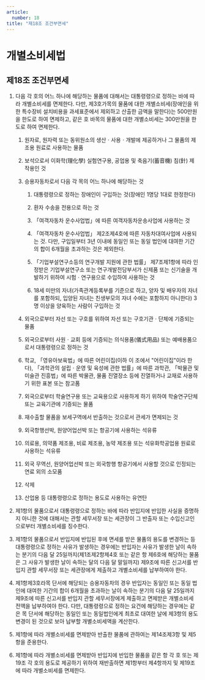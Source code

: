 ```yaml
---
article:
  number: 18
title: "제18조 조건부면세"
---
```

# 개별소비세법

## 제18조 조건부면세

1. 다음 각 호의 어느 하나에 해당하는 물품에 대해서는 대통령령으로 정하는 바에 따라 개별소비세를 면제한다. 다만, 제3호가목의 물품에 대한 개별소비세(장애인을 위한 특수장비 설치비용을 과세표준에서 제외하고 산출한 금액을 말한다)는 500만원을 한도로 하여 면제하고, 같은 호 바목의 물품에 대한 개별소비세는 300만원을 한도로 하여 면제한다.

    1. 원자로, 원자력 또는 동위원소의 생산ㆍ사용ㆍ개발에 제공하거나 그 물품의 제조용 원료로 사용하는 물품

    2. 보석으로서 이화학(理化學) 실험연구용, 공업용 및 축음기(蓄音機) 침(針) 제작용인 것

    3. 승용자동차로서 다음 각 목의 어느 하나에 해당하는 것

        1. 대통령령으로 정하는 장애인이 구입하는 것(장애인 1명당 1대로 한정한다)

        2. 환자 수송을 전용으로 하는 것

        3. 「여객자동차 운수사업법」에 따른 여객자동차운송사업에 사용하는 것

        4. 「여객자동차 운수사업법」 제2조제4호에 따른 자동차대여사업에 사용되는 것. 다만, 구입일부터 3년 이내에 동일인 또는 동일 법인에 대여한 기간의 합이 6개월을 초과하는 것은 제외한다.

        5. 「기업부설연구소등의 연구개발 지원에 관한 법률」 제7조제1항에 따라 인정받은 기업부설연구소 또는 연구개발전담부서가 신제품 또는 신기술을 개발하기 위하여 시험ㆍ연구용으로 수입하여 사용하는 것

        6. 18세 미만의 자녀(가족관계등록부를 기준으로 하고, 양자 및 배우자의 자녀를 포함하되, 입양된 자녀는 친생부모의 자녀 수에는 포함하지 아니한다) 3명 이상을 양육하는 사람이 구입하는 것

    4. 외국으로부터 자선 또는 구호를 위하여 자선 또는 구호기관ㆍ단체에 기증되는 물품

    5. 외국으로부터 사원ㆍ교회 등에 기증되는 의식용품(儀式用品) 또는 예배용품으로서 대통령령으로 정하는 것

    6. 학교, 「영유아보육법」에 따른 어린이집(이하 이 조에서 "어린이집"이라 한다), 「과학관의 설립ㆍ운영 및 육성에 관한 법률」에 따른 과학관, 「박물관 및 미술관 진흥법」에 따른 박물관, 물품 진열장소 등에 진열하거나 교재로 사용하기 위한 표본 또는 참고품

    7. 외국으로부터 학술연구용 또는 교육용으로 사용하게 하기 위하여 학술연구단체 또는 교육기관에 기증되는 물품

    8. 재수출할 물품을 보세구역에서 반출하는 것으로서 관세가 면제되는 것

    9. 외국항행선박, 원양어업선박 또는 항공기에 사용하는 석유류

    10. 의료용, 의약품 제조용, 비료 제조용, 농약 제조용 또는 석유화학공업용 원료로 사용하는 석유류

    11. 외국 무역선, 원양어업선박 또는 외국항행 항공기에서 사용할 것으로 인정되는 연료 외의 소모품

    12. 삭제

    13. 산업용 등 대통령령으로 정하는 용도로 사용하는 유연탄

2. 제1항의 물품으로서 대통령령으로 정하는 바에 따라 반입지에 반입한 사실을 증명하지 아니한 것에 대해서는 관할 세무서장 또는 세관장이 그 반출자 또는 수입신고인으로부터 개별소비세를 징수한다.

3. 제1항의 물품으로서 반입지에 반입된 후에 면세를 받은 물품의 용도를 변경하는 등 대통령령으로 정하는 사유가 발생하는 경우에는 반입자는 사유가 발생한 날이 속하는 분기의 다음 달 25일까지(제1조제2항제4호 또는 같은 항 제6호에 해당하는 물품은 그 사유가 발생한 날이 속하는 달의 다음 달 말일까지) 제9조에 따른 신고서를 반입지 관할 세무서장 또는 세관장에게 제출하고 개별소비세를 납부하여야 한다.

4. 제1항제3호라목 단서에 해당되는 승용자동차의 경우 반입자는 동일인 또는 동일 법인에 대여한 기간의 합이 6개월을 초과하는 날이 속하는 분기의 다음 달 25일까지 제9조에 따른 신고서를 반입지 관할 세무서장에게 제출하고 면제받은 개별소비세 전액을 납부하여야 한다. 다만, 대통령령으로 정하는 요건에 해당하는 경우에는 같은 목 단서에 해당하는 동일인 또는 동일법인에게 최초로 대여한 날에 제3항의 용도변경이 된 것으로 보아 납부할 개별소비세액을 계산한다.

5. 제1항에 따라 개별소비세를 면제받아 반출한 물품에 관하여는 제14조제3항 및 제5항을 준용한다.

6. 제1항에 따라 개별소비세를 면제받아 반입지에 반입한 물품을 같은 항 각 호 또는 제19조 각 호의 용도로 제공하기 위하여 재반출하면 제1항부터 제4항까지 및 제19조에 따라 개별소비세를 면제한다.
